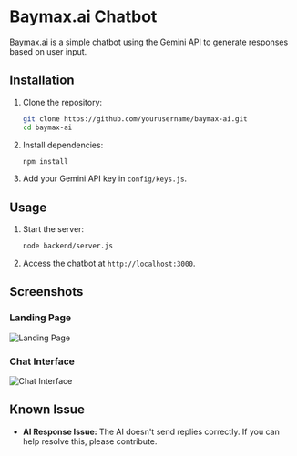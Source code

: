 

# Baymax.ai Chatbot

Baymax.ai is a simple chatbot using the Gemini API to generate responses based on user input.


## Installation

1. Clone the repository:
   ```bash
   git clone https://github.com/yourusername/baymax-ai.git
   cd baymax-ai
   ```

2. Install dependencies:
   ```bash
   npm install
   ```

3. Add your Gemini API key in `config/keys.js`.

## Usage

1. Start the server:
   ```bash
   node backend/server.js
   ```

2. Access the chatbot at `http://localhost:3000`.

## Screenshots

### Landing Page
![Landing Page](./screenshots/landing_page.png)

### Chat Interface
![Chat Interface](./screenshots/chat_interface.png)

## Known Issue

- **AI Response Issue:** The AI doesn't send replies correctly. If you can help resolve this, please contribute.
